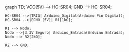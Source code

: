 graph TD;
    VCC(5V) --> HC-SR04;
    GND --> HC-SR04;
    
    HC-SR04 -->|TRIG| Arduino_Digital(Arduino Pin Digital);
    HC-SR04 -->|ECHO (5V)| R1[1kΩ];
    
    R1 --> Nodo;
    Nodo -->|3.3V Seguro| Arduino_Entrada(Arduino Entrada);
    Nodo --> R2[2kΩ];
    
    R2 --> GND;
